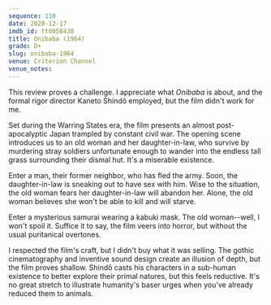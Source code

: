 ```yaml
---
sequence: 110
date: 2020-12-17
imdb_id: tt0058430
title: Onibaba (1964)
grade: D+
slug: onibaba-1964
venue: Criterion Channel
venue_notes:
---
```


This review proves a challenge. I appreciate what _Onibaba_ is about, and the formal rigor director Kaneto Shindô employed, but the film didn't work for me.

<!-- end -->

Set during the Warring States era, the film presents an almost post-apocalyptic Japan trampled by constant civil war. The opening scene introduces us to an old woman and her daughter-in-law, who survive by murdering stray soldiers unfortunate enough to wander into the endless tall grass surrounding their dismal hut. It's a miserable existence.

Enter a man, their former neighbor, who has fled the army. Soon, the daughter-in-law is sneaking out to have sex with him. Wise to the situation, the old woman fears her daughter-in-law will abandon her. Alone, the old woman believes she won't be able to kill and will starve.

Enter a mysterious samurai wearing a kabuki mask. The old woman--well, I won't spoil it. Suffice it to say, the film veers into horror, but without the usual puritanical overtones.

I respected the film's craft, but I didn't buy what it was selling. The gothic cinematography and inventive sound design create an illusion of depth, but the film proves shallow. Shindô casts his characters in a sub-human existence to better explore their primal natures, but this feels reductive. It's no great stretch to illustrate humanity's baser urges when you've already reduced them to animals.
